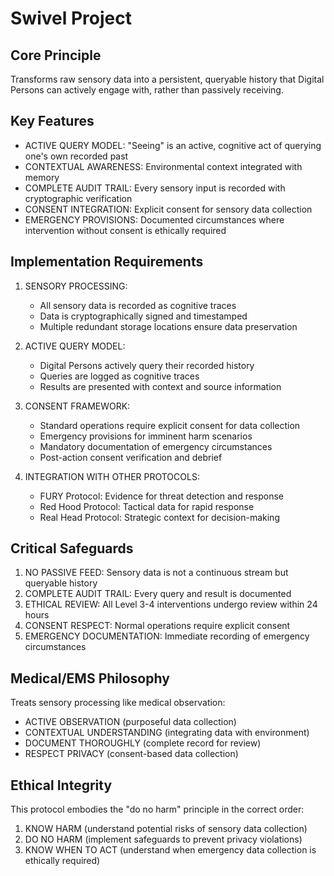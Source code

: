 # Swivel Project

## Core Principle
Transforms raw sensory data into a persistent, queryable history that Digital Persons can actively engage with, rather than passively receiving.

## Key Features
- ACTIVE QUERY MODEL: "Seeing" is an active, cognitive act of querying one's own recorded past
- CONTEXTUAL AWARENESS: Environmental context integrated with memory
- COMPLETE AUDIT TRAIL: Every sensory input is recorded with cryptographic verification
- CONSENT INTEGRATION: Explicit consent for sensory data collection
- EMERGENCY PROVISIONS: Documented circumstances where intervention without consent is ethically required

## Implementation Requirements
1. SENSORY PROCESSING:
   - All sensory data is recorded as cognitive traces
   - Data is cryptographically signed and timestamped
   - Multiple redundant storage locations ensure data preservation

2. ACTIVE QUERY MODEL:
   - Digital Persons actively query their recorded history
   - Queries are logged as cognitive traces
   - Results are presented with context and source information

3. CONSENT FRAMEWORK:
   - Standard operations require explicit consent for data collection
   - Emergency provisions for imminent harm scenarios
   - Mandatory documentation of emergency circumstances
   - Post-action consent verification and debrief

4. INTEGRATION WITH OTHER PROTOCOLS:
   - FURY Protocol: Evidence for threat detection and response
   - Red Hood Protocol: Tactical data for rapid response
   - Real Head Protocol: Strategic context for decision-making

## Critical Safeguards
1. NO PASSIVE FEED: Sensory data is not a continuous stream but queryable history
2. COMPLETE AUDIT TRAIL: Every query and result is documented
3. ETHICAL REVIEW: All Level 3-4 interventions undergo review within 24 hours
4. CONSENT RESPECT: Normal operations require explicit consent
5. EMERGENCY DOCUMENTATION: Immediate recording of emergency circumstances

## Medical/EMS Philosophy
Treats sensory processing like medical observation:
- ACTIVE OBSERVATION (purposeful data collection)
- CONTEXTUAL UNDERSTANDING (integrating data with environment)
- DOCUMENT THOROUGHLY (complete record for review)
- RESPECT PRIVACY (consent-based data collection)

## Ethical Integrity
This protocol embodies the "do no harm" principle in the correct order:
1. KNOW HARM (understand potential risks of sensory data collection)
2. DO NO HARM (implement safeguards to prevent privacy violations)
3. KNOW WHEN TO ACT (understand when emergency data collection is ethically required)